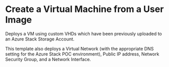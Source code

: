 # Create a Virtual Machine from a User Image

Deploys a VM using custom VHDs which have been previously uploaded to an Azure Stack Storage Account.

This template also deploys a Virtual Network (with the appropriate DNS setting for the Azure Stack POC environment), Public IP address, Network Security Group, and a Network Interface.
